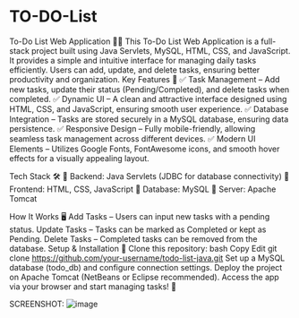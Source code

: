 # TO-DO-List
To-Do List Web Application 📝✨ This To-Do List Web Application is a full-stack project built using Java Servlets, MySQL, HTML, CSS, and JavaScript. It provides a simple and intuitive interface for managing daily tasks efficiently. Users can add, update, and delete tasks, ensuring better productivity and organization.
Key Features 🌟
✅ Task Management – Add new tasks, update their status (Pending/Completed), and delete tasks when completed.
✅ Dynamic UI – A clean and attractive interface designed using HTML, CSS, and JavaScript, ensuring smooth user experience.
✅ Database Integration – Tasks are stored securely in a MySQL database, ensuring data persistence.
✅ Responsive Design – Fully mobile-friendly, allowing seamless task management across different devices.
✅ Modern UI Elements – Utilizes Google Fonts, FontAwesome icons, and smooth hover effects for a visually appealing layout.

Tech Stack 🛠️
🔹 Backend: Java Servlets (JDBC for database connectivity)
🔹 Frontend: HTML, CSS, JavaScript
🔹 Database: MySQL
🔹 Server: Apache Tomcat

How It Works 🖥️
Add Tasks – Users can input new tasks with a pending status.
Update Tasks – Tasks can be marked as Completed or kept as Pending.
Delete Tasks – Completed tasks can be removed from the database.
Setup & Installation 🚀
Clone this repository:
bash
Copy
Edit
git clone https://github.com/your-username/todo-list-java.git
Set up a MySQL database (todo_db) and configure connection settings.
Deploy the project on Apache Tomcat (NetBeans or Eclipse recommended).
Access the app via your browser and start managing tasks! 🎯


SCREENSHOT:
![image](https://github.com/user-attachments/assets/4a9f37b2-e363-456b-8150-a2441bbd451f)

